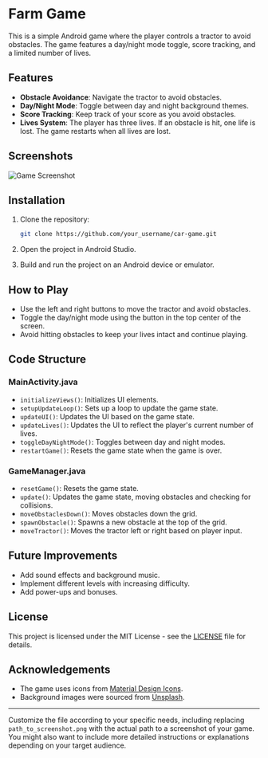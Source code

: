 # Farm Game

This is a simple Android game where the player controls a tractor to avoid obstacles. The game features a day/night mode toggle, score tracking, and a limited number of lives.

## Features

- **Obstacle Avoidance**: Navigate the tractor to avoid obstacles.
- **Day/Night Mode**: Toggle between day and night background themes.
- **Score Tracking**: Keep track of your score as you avoid obstacles.
- **Lives System**: The player has three lives. If an obstacle is hit, one life is lost. The game restarts when all lives are lost.

## Screenshots

![Game Screenshot](path_to_screenshot.png)

## Installation

1. Clone the repository:
   ```sh
   git clone https://github.com/your_username/car-game.git
   ```

2. Open the project in Android Studio.

3. Build and run the project on an Android device or emulator.

## How to Play

- Use the left and right buttons to move the tractor and avoid obstacles.
- Toggle the day/night mode using the button in the top center of the screen.
- Avoid hitting obstacles to keep your lives intact and continue playing.

## Code Structure

### MainActivity.java

- `initializeViews()`: Initializes UI elements.
- `setupUpdateLoop()`: Sets up a loop to update the game state.
- `updateUI()`: Updates the UI based on the game state.
- `updateLives()`: Updates the UI to reflect the player's current number of lives.
- `toggleDayNightMode()`: Toggles between day and night modes.
- `restartGame()`: Resets the game state when the game is over.

### GameManager.java

- `resetGame()`: Resets the game state.
- `update()`: Updates the game state, moving obstacles and checking for collisions.
- `moveObstaclesDown()`: Moves obstacles down the grid.
- `spawnObstacle()`: Spawns a new obstacle at the top of the grid.
- `moveTractor()`: Moves the tractor left or right based on player input.

## Future Improvements

- Add sound effects and background music.
- Implement different levels with increasing difficulty.
- Add power-ups and bonuses.

## License

This project is licensed under the MIT License - see the [LICENSE](LICENSE) file for details.

## Acknowledgements

- The game uses icons from [Material Design Icons](https://material.io/resources/icons/).
- Background images were sourced from [Unsplash](https://unsplash.com/).

---

Customize the file according to your specific needs, including replacing `path_to_screenshot.png` with the actual path to a screenshot of your game. You might also want to include more detailed instructions or explanations depending on your target audience.
